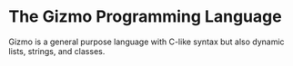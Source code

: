 # The Gizmo Programming Language
Gizmo is a general purpose language with C-like syntax but also dynamic lists, strings, and classes.
